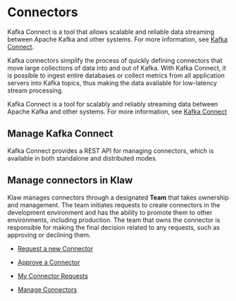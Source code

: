 # Connectors

Kafka Connect is a tool that allows scalable and reliable data streaming
between Apache Kafka and other systems. For more information, see [Kafka
Connect](https://kafka.apache.org/documentation/#connect).

Kafka connectors simplify the process of quickly defining connectors
that move large collections of data into and out of Kafka. With Kafka
Connect, it is possible to ingest entire databases or collect metrics
from all application servers into Kafka topics, thus making the data
available for low-latency stream processing.

Kafka Connect is a tool for scalably and reliably streaming data between
Apache Kafka and other systems. For more information, see [Kafka
Connect](https://kafka.apache.org/documentation/#connect)

## Manage Kafka Connect

Kafka Connect provides a REST API for managing connectors, which is
available in both standalone and distributed modes.

## Manage connectors in Klaw

Klaw manages connectors through a designated **Team** that takes
ownership and management. The team initiates requests to create
connectors in the development environment and has the ability to promote
them to other environments, including production. The team that owns the
connector is responsible for making the final decision related to any
requests, such as approving or declining them.

- [Request a new Connector](Request-a-new-connector)

- [Approve a Connector](Approve-a-connector)

- [My Connector Requests](My-connector-requests)

- [Manage Connectors](manage-connectors)
